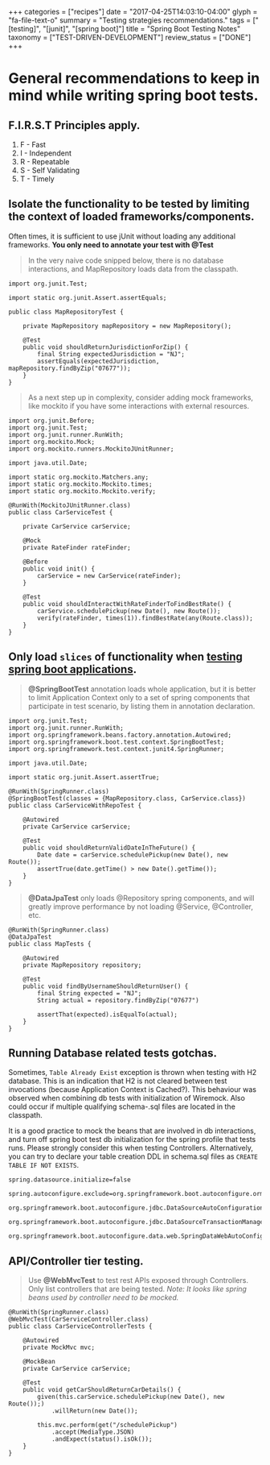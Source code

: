 +++
categories = ["recipes"]
date = "2017-04-25T14:03:10-04:00"
glyph = "fa-file-text-o"
summary = "Testing strategies recommendations."
tags = ["[testing]", "[junit]", "[spring boot]"]
title = "Spring Boot Testing Notes"
taxonomy = ["TEST-DRIVEN-DEVELOPMENT"]
review_status = ["DONE"]
+++
# General recommendations to keep in mind while writing spring boot tests.

## F.I.R.S.T Principles apply.
1. F - Fast
2. I - Independent
3. R - Repeatable
4. S - Self Validating
5. T - Timely

## Isolate the functionality to be tested by limiting the context of loaded frameworks/components.

Often times, it is sufficient to use jUnit without loading any additional frameworks.  **You only need to annotate your test with @Test**

> In the very naive code snipped below, there is no database interactions, and MapRepository loads data from the classpath.

```
import org.junit.Test;

import static org.junit.Assert.assertEquals;

public class MapRepositoryTest {

    private MapRepository mapRepository = new MapRepository();

    @Test
    public void shouldReturnJurisdictionForZip() {
        final String expectedJurisdiction = "NJ";
        assertEquals(expectedJurisdiction, mapRepository.findByZip("07677"));
    }
}
```

> As a next step up in complexity, consider adding mock frameworks, like mockito if you have some interactions with external resources.

```
import org.junit.Before;
import org.junit.Test;
import org.junit.runner.RunWith;
import org.mockito.Mock;
import org.mockito.runners.MockitoJUnitRunner;

import java.util.Date;

import static org.mockito.Matchers.any;
import static org.mockito.Mockito.times;
import static org.mockito.Mockito.verify;

@RunWith(MockitoJUnitRunner.class)
public class CarServiceTest {

    private CarService carService;

    @Mock
    private RateFinder rateFinder;

    @Before
    public void init() {
        carService = new CarService(rateFinder);
    }

    @Test
    public void shouldInteractWithRateFinderToFindBestRate() {
        carService.schedulePickup(new Date(), new Route());
        verify(rateFinder, times(1)).findBestRate(any(Route.class));
    }
}
```

## Only load `slices` of functionality when [testing spring boot applications](https://spring.io/blog/2016/04/15/testing-improvements-in-spring-boot-1-4).

> **@SpringBootTest** annotation loads whole application, but it is better to limit Application Context only to a set of spring components that participate in test scenario, by listing them in annotation declaration.

```
import org.junit.Test;
import org.junit.runner.RunWith;
import org.springframework.beans.factory.annotation.Autowired;
import org.springframework.boot.test.context.SpringBootTest;
import org.springframework.test.context.junit4.SpringRunner;

import java.util.Date;

import static org.junit.Assert.assertTrue;

@RunWith(SpringRunner.class)
@SpringBootTest(classes = {MapRepository.class, CarService.class})
public class CarServiceWithRepoTest {

    @Autowired
    private CarService carService;

    @Test
    public void shouldReturnValidDateInTheFuture() {
        Date date = carService.schedulePickup(new Date(), new Route());
        assertTrue(date.getTime() > new Date().getTime());
    }
}
```

> **@DataJpaTest** only loads @Repository spring components, and will greatly improve performance by not loading @Service, @Controller, etc.

```
@RunWith(SpringRunner.class)
@DataJpaTest
public class MapTests {

    @Autowired
    private MapRepository repository;

    @Test
    public void findByUsernameShouldReturnUser() {
        final String expected = "NJ";
        String actual = repository.findByZip("07677")

        assertThat(expected).isEqualTo(actual);
    }
}
```

## Running Database related tests gotchas.

Sometimes, `Table Already Exist` exception is thrown when testing with H2 database.  This is an indication that H2 is not cleared between test invocations (because Application Context is Cached?).  This behaviour was observed when combining db tests with initialization of Wiremock.  Also could occur if multiple qualifying schema-.sql files are located in the classpath.

It is a good practice to mock the beans that are involved in db interactions, and turn off spring boot test db initialization for the spring profile that tests runs.  Please strongly consider this when testing Controllers.  Alternatively, you can try to declare your table creation DDL in schema.sql files as `CREATE TABLE IF NOT EXISTS`.

```
spring.datasource.initialize=false

spring.autoconfigure.exclude=org.springframework.boot.autoconfigure.orm.jpa.HibernateJpaAutoConfiguration,\
    org.springframework.boot.autoconfigure.jdbc.DataSourceAutoConfiguration,\
    org.springframework.boot.autoconfigure.jdbc.DataSourceTransactionManagerAutoConfiguration,\
    org.springframework.boot.autoconfigure.data.web.SpringDataWebAutoConfiguration

```

## API/Controller tier testing.

>Use **@WebMvcTest** to test rest APIs exposed through Controllers.  Only list controllers that are being tested.
_Note: It looks like spring beans used by controller need to be mocked._

```
@RunWith(SpringRunner.class)
@WebMvcTest(CarServiceController.class)
public class CarServiceControllerTests {

    @Autowired
    private MockMvc mvc;

    @MockBean
    private CarService carService;

    @Test
    public void getCarShouldReturnCarDetails() {
        given(this.carService.schedulePickup(new Date(), new Route());)
            .willReturn(new Date());

        this.mvc.perform(get("/schedulePickup")
            .accept(MediaType.JSON)
            .andExpect(status().isOk());
    }
}
```
